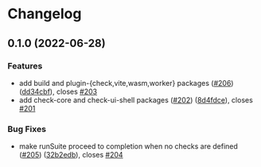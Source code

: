 # Changelog

## 0.1.0 (2022-06-28)


### Features

* add build and plugin-{check,vite,wasm,worker} packages ([#206](https://github.com/climateinteractive/SDEverywhere/issues/206)) ([dd34cbf](https://github.com/climateinteractive/SDEverywhere/commit/dd34cbfcc0b8b3fb1655c8aa64fb919f9757b8be)), closes [#203](https://github.com/climateinteractive/SDEverywhere/issues/203)
* add check-core and check-ui-shell packages ([#202](https://github.com/climateinteractive/SDEverywhere/issues/202)) ([8d4fdce](https://github.com/climateinteractive/SDEverywhere/commit/8d4fdceb2efea602b674a7275346e93cc5287990)), closes [#201](https://github.com/climateinteractive/SDEverywhere/issues/201)


### Bug Fixes

* make runSuite proceed to completion when no checks are defined ([#205](https://github.com/climateinteractive/SDEverywhere/issues/205)) ([32b2edb](https://github.com/climateinteractive/SDEverywhere/commit/32b2edbb5cf2680a01e94f6ed142ee2fd73760de)), closes [#204](https://github.com/climateinteractive/SDEverywhere/issues/204)
